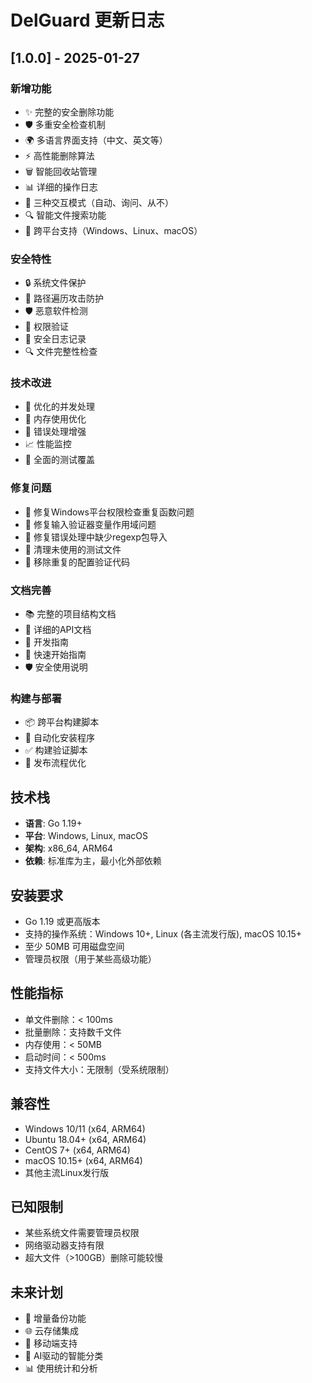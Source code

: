 # DelGuard 更新日志

## [1.0.0] - 2025-01-27

### 新增功能
- ✨ 完整的安全删除功能
- 🛡️ 多重安全检查机制
- 🌍 多语言界面支持（中文、英文等）
- ⚡ 高性能删除算法
- 🗑️ 智能回收站管理
- 📊 详细的操作日志
- 🎯 三种交互模式（自动、询问、从不）
- 🔍 智能文件搜索功能
- 📱 跨平台支持（Windows、Linux、macOS）

### 安全特性
- 🔒 系统文件保护
- 🚫 路径遍历攻击防护
- 🛡️ 恶意软件检测
- 🔐 权限验证
- 📝 安全日志记录
- 🔍 文件完整性检查

### 技术改进
- 🚀 优化的并发处理
- 💾 内存使用优化
- 🔧 错误处理增强
- 📈 性能监控
- 🧪 全面的测试覆盖

### 修复问题
- 🐛 修复Windows平台权限检查重复函数问题
- 🐛 修复输入验证器变量作用域问题
- 🐛 修复错误处理中缺少regexp包导入
- 🐛 清理未使用的测试文件
- 🐛 移除重复的配置验证代码

### 文档完善
- 📚 完整的项目结构文档
- 📖 详细的API文档
- 🔧 开发指南
- 🚀 快速开始指南
- 🛡️ 安全使用说明

### 构建与部署
- 📦 跨平台构建脚本
- 🔧 自动化安装程序
- ✅ 构建验证脚本
- 🚀 发布流程优化

## 技术栈

- **语言**: Go 1.19+
- **平台**: Windows, Linux, macOS
- **架构**: x86_64, ARM64
- **依赖**: 标准库为主，最小化外部依赖

## 安装要求

- Go 1.19 或更高版本
- 支持的操作系统：Windows 10+, Linux (各主流发行版), macOS 10.15+
- 至少 50MB 可用磁盘空间
- 管理员权限（用于某些高级功能）

## 性能指标

- 单文件删除：< 100ms
- 批量删除：支持数千文件
- 内存使用：< 50MB
- 启动时间：< 500ms
- 支持文件大小：无限制（受系统限制）

## 兼容性

- Windows 10/11 (x64, ARM64)
- Ubuntu 18.04+ (x64, ARM64)
- CentOS 7+ (x64, ARM64)
- macOS 10.15+ (x64, ARM64)
- 其他主流Linux发行版

## 已知限制

- 某些系统文件需要管理员权限
- 网络驱动器支持有限
- 超大文件（>100GB）删除可能较慢

## 未来计划

- 🔄 增量备份功能
- 🌐 云存储集成
- 📱 移动端支持
- 🤖 AI驱动的智能分类
- 📊 使用统计和分析
